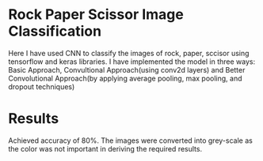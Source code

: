 # Rock Paper Scissor Image Classification

Here I have used CNN to classify the images of rock, paper, sccisor using tensorflow and keras libraries.
I have implemented the model in three ways:
Basic Approach, 
Convultional Approach(using conv2d layers) and 
Better Convolutional Approach(by applying average pooling, max pooling, and dropout techniques)

# Results
Achieved accuracy of 80%.
The images were converted into grey-scale as the color was not important in deriving the required results.
